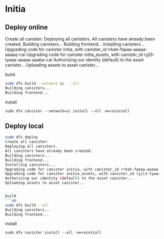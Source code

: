 # Initia


## Deploy online
Create all canister:
Deploying all canisters.
All canisters have already been created.
Building canisters...
Building frontend...
Installing canisters...
Upgrading code for canister initia, with canister_id rrkah-fqaaa-aaaaa-aaaaq-cai
Upgrading code for canister initia_assets, with canister_id ryjl3-tyaaa-aaaaa-aaaba-cai
Authorizing our identity (default) to the asset canister...
Uploading assets to asset canister...


build
```sh
sudo dfx build --network ic  --all
Building canisters...
Building frontend...
```

install
```
sudo dfx canister --network=ic install --all -m=reinstall
```

## Deploy local
```sh
sudo dfx deploy
Create all canister:
Deploying all canisters.
All canisters have already been created.
Building canisters...
Building frontend...
Installing canisters...
Upgrading code for canister initia, with canister_id rrkah-fqaaa-aaaaa-aaaaq-cai
Upgrading code for canister initia_assets, with canister_id ryjl3-tyaaa-aaaaa-aaaba-cai
Authorizing our identity (default) to the asset canister...
Uploading assets to asset canister...


build
```sh
sudo dfx build --all
Building canisters...
Building frontend...
```

install
```
sudo dfx canister install --all -m=reinstall
```